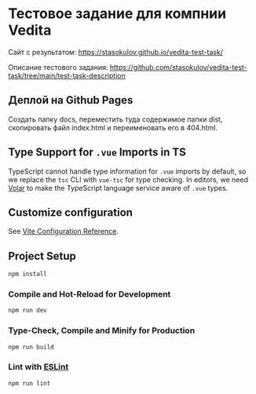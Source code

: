 # Тестовое задание для компнии Vedita

Сайт с результатом: https://stasokulov.github.io/vedita-test-task/

Описание тестового задания: https://github.com/stasokulov/vedita-test-task/tree/main/test-task-description

## Деплой на Github Pages

Создать папку docs, переместить туда содержимое папки dist, скопировать файл index.html и переименовать его в 404.html.

## Type Support for `.vue` Imports in TS

TypeScript cannot handle type information for `.vue` imports by default, so we replace the `tsc` CLI with `vue-tsc` for type checking. In editors, we need [Volar](https://marketplace.visualstudio.com/items?itemName=Vue.volar) to make the TypeScript language service aware of `.vue` types.

## Customize configuration

See [Vite Configuration Reference](https://vitejs.dev/config/).

## Project Setup

```sh
npm install
```

### Compile and Hot-Reload for Development

```sh
npm run dev
```

### Type-Check, Compile and Minify for Production

```sh
npm run build
```

### Lint with [ESLint](https://eslint.org/)

```sh
npm run lint
```
